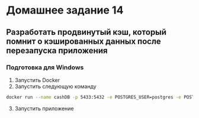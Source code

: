 # Домашнее задание 14
## Разработать продвинутый кэш, который помнит о кэшированных данных после перезапуска приложения 
### Подготовка для Windows
1. Запустить Docker 
2. Запустить следующую команду
```bash
docker run --name cashDB -p 5433:5432 -e POSTGRES_USER=postgres -e POSTGRES_PASSWORD=postgres -v c:\postgresdocker:/var/lib/postgresql/data --restart=unless-stopped postgres:16
```
3. Запустить приложение
